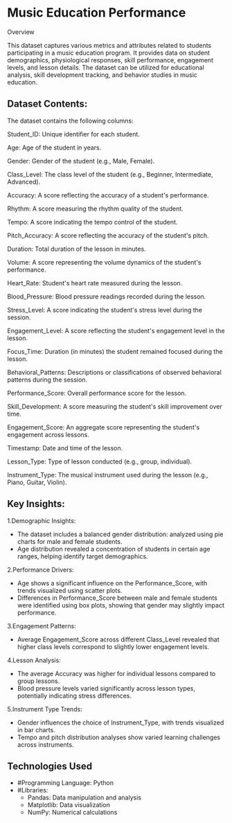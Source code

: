# Music Education Performance
Overview

This dataset captures various metrics and attributes related to students participating in a music education program. It provides data on student demographics, physiological responses, skill performance, engagement levels, and lesson details. The dataset can be utilized for educational analysis, skill development tracking, and behavior studies in music education.



## Dataset Contents:
The dataset contains the following columns:

Student_ID: Unique identifier for each student.

Age: Age of the student in years.

Gender: Gender of the student (e.g., Male, Female).

Class_Level: The class level of the student (e.g., Beginner, Intermediate, Advanced).

Accuracy: A score reflecting the accuracy of a student's 
performance.

Rhythm: A score measuring the rhythm quality of the student.

Tempo: A score indicating the tempo control of the student.

Pitch_Accuracy: A score reflecting the accuracy of the student's pitch.

Duration: Total duration of the lesson in minutes.

Volume: A score representing the volume dynamics of the student's performance.

Heart_Rate: Student's heart rate measured during the lesson.

Blood_Pressure: Blood pressure readings recorded during the lesson.

Stress_Level: A score indicating the student's stress level during the session.

Engagement_Level: A score reflecting the student's engagement level in the lesson.

Focus_Time: Duration (in minutes) the student remained focused during the lesson.

Behavioral_Patterns: Descriptions or classifications of observed behavioral patterns during the session.

Performance_Score: Overall performance score for the lesson.

Skill_Development: A score measuring the student's skill improvement over time.

Engagement_Score: An aggregate score representing the student's engagement across lessons.

Timestamp: Date and time of the lesson.

Lesson_Type: Type of lesson conducted (e.g., group, individual).

Instrument_Type: The musical instrument used during the lesson (e.g., Piano, Guitar, Violin).


## Key Insights:

1.Demographic Insights:
- The dataset includes a balanced gender distribution: analyzed using pie charts for male and female students. 
 - Age distribution revealed a concentration of students in certain age ranges, helping identify target demographics.

2.Performance Drivers:
- Age shows a significant influence on the Performance_Score, with trends visualized using scatter plots.
- Differences in Performance_Score between male and female students were identified using box plots, showing that gender may slightly impact performance.

3.Engagement Patterns:
- Average Engagement_Score across different Class_Level revealed that higher class levels correspond to slightly lower engagement levels.

4.Lesson Analysis:
- The average Accuracy was higher for individual lessons compared to group lessons.
- Blood pressure levels varied significantly across lesson types, potentially indicating stress differences.

5.Instrument Type Trends:
- Gender influences the choice of Instrument_Type, with trends visualized in bar charts.
- Tempo and pitch distribution analyses show varied learning challenges across instruments.

## Technologies Used
- #Programming Language: Python
- #Libraries:
  - Pandas: Data manipulation and analysis
  - Matplotlib: Data visualization
  - NumPy: Numerical calculations
